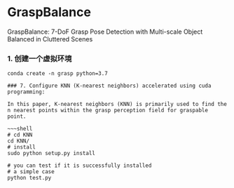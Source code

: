 # GraspBalance
GraspBalance: 7-DoF Grasp Pose Detection with Multi-scale Object Balanced in Cluttered Scenes


### 1. 创建一个虚拟环境
~~~shell
conda create -n grasp python=3.7

### 7. Configure KNN (K-nearest neighbors) accelerated using cuda programming:

In this paper, K-nearest neighbors (KNN) is primarily used to find the n nearest points within the grasp perception field for graspable point.

~~~shell
# cd KNN
cd KNN/
# install
sudo python setup.py install

# you can test if it is successfully installed
# a simple case
python test.py
~~~ 
